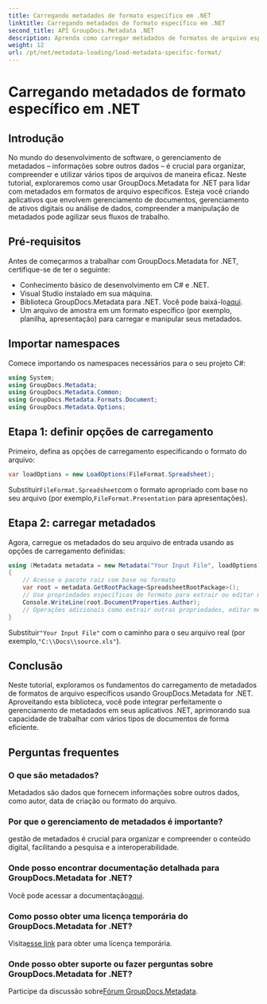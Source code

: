 ```yaml
---
title: Carregando metadados de formato específico em .NET
linktitle: Carregando metadados de formato específico em .NET
second_title: API GroupDocs.Metadata .NET
description: Aprenda como carregar metadados de formatos de arquivo específicos usando GroupDocs.Metadata for .NET neste tutorial abrangente.
weight: 12
url: /pt/net/metadata-loading/load-metadata-specific-format/
---
```


# Carregando metadados de formato específico em .NET

## Introdução
No mundo do desenvolvimento de software, o gerenciamento de metadados – informações sobre outros dados – é crucial para organizar, compreender e utilizar vários tipos de arquivos de maneira eficaz. Neste tutorial, exploraremos como usar GroupDocs.Metadata for .NET para lidar com metadados em formatos de arquivo específicos. Esteja você criando aplicativos que envolvem gerenciamento de documentos, gerenciamento de ativos digitais ou análise de dados, compreender a manipulação de metadados pode agilizar seus fluxos de trabalho.
## Pré-requisitos
Antes de começarmos a trabalhar com GroupDocs.Metadata for .NET, certifique-se de ter o seguinte:
- Conhecimento básico de desenvolvimento em C# e .NET.
- Visual Studio instalado em sua máquina.
-  Biblioteca GroupDocs.Metadata para .NET. Você pode baixá-lo[aqui](https://releases.groupdocs.com/metadata/net/).
- Um arquivo de amostra em um formato específico (por exemplo, planilha, apresentação) para carregar e manipular seus metadados.

## Importar namespaces
Comece importando os namespaces necessários para o seu projeto C#:
```csharp
using System;
using GroupDocs.Metadata;
using GroupDocs.Metadata.Common;
using GroupDocs.Metadata.Formats.Document;
using GroupDocs.Metadata.Options;
```

## Etapa 1: definir opções de carregamento
Primeiro, defina as opções de carregamento especificando o formato do arquivo:
```csharp
var loadOptions = new LoadOptions(FileFormat.Spreadsheet);
```
 Substituir`FileFormat.Spreadsheet`com o formato apropriado com base no seu arquivo (por exemplo,`FileFormat.Presentation` para apresentações).
## Etapa 2: carregar metadados
Agora, carregue os metadados do seu arquivo de entrada usando as opções de carregamento definidas:
```csharp
using (Metadata metadata = new Metadata("Your Input File", loadOptions))
{
    // Acesse o pacote raiz com base no formato
    var root = metadata.GetRootPackage<SpreadsheetRootPackage>();
    // Use propriedades específicas de formato para extrair ou editar metadados
    Console.WriteLine(root.DocumentProperties.Author);
    // Operações adicionais como extrair outras propriedades, editar metadados, etc.
}
```
 Substituir`"Your Input File"` com o caminho para o seu arquivo real (por exemplo,`"C:\\Docs\\source.xls"`).

## Conclusão
Neste tutorial, exploramos os fundamentos do carregamento de metadados de formatos de arquivo específicos usando GroupDocs.Metadata for .NET. Aproveitando esta biblioteca, você pode integrar perfeitamente o gerenciamento de metadados em seus aplicativos .NET, aprimorando sua capacidade de trabalhar com vários tipos de documentos de forma eficiente.

## Perguntas frequentes
### O que são metadados?
Metadados são dados que fornecem informações sobre outros dados, como autor, data de criação ou formato do arquivo.
### Por que o gerenciamento de metadados é importante?
gestão de metadados é crucial para organizar e compreender o conteúdo digital, facilitando a pesquisa e a interoperabilidade.
### Onde posso encontrar documentação detalhada para GroupDocs.Metadata for .NET?
 Você pode acessar a documentação[aqui](https://tutorials.groupdocs.com/metadata/net/).
### Como posso obter uma licença temporária do GroupDocs.Metadata for .NET?
 Visita[esse link](https://purchase.groupdocs.com/temporary-license/) para obter uma licença temporária.
### Onde posso obter suporte ou fazer perguntas sobre GroupDocs.Metadata for .NET?
 Participe da discussão sobre[Fórum GroupDocs.Metadata](https://forum.groupdocs.com/c/metadata/14).